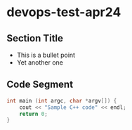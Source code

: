 # devops-test-apr24

## Section Title

* This is a bullet point
* Yet another one

## Code Segment

```c++
int main (int argc, char *argv[]) {
    cout << "Sample C++ code" << endl;
    return 0;
}
```
